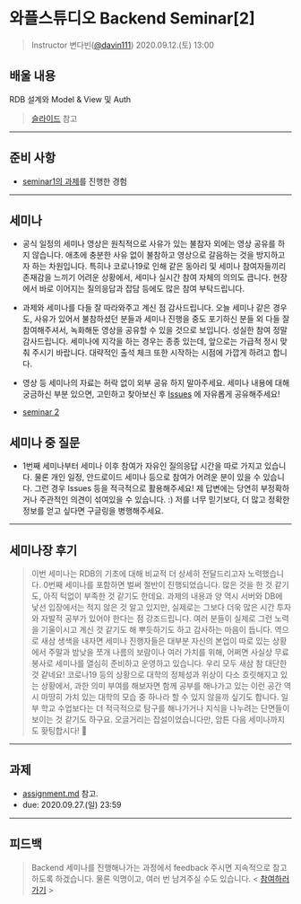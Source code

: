 # 와플스튜디오 Backend Seminar[2]

> Instructor 변다빈([@davin111](https://github.com/davin111))
> 2020.09.12.(토) 13:00

## 배울 내용
RDB 설계와 Model & View 및 Auth
> [슬라이드](https://github.com/wafflestudio/rookies/blob/master/backend/seminar2/wafflestudio%2018.5%20Rookies%20Backend%20Seminar%202.pdf) 참고

---

## 준비 사항
- [seminar1의 과제](../seminar1/assignment.md)를 진행한 경험

---

## 세미나
- 공식 일정의 세미나 영상은 원칙적으로 사유가 있는 불참자 외에는 영상 공유를 하지 않습니다. 애초에 충분한 사유 없이 불참하고 영상으로 갈음하는 것을 방지하고자 하는 차원입니다.
특히나 코로나19로 인해 같은 동아리 및 세미나 참여자들끼리 존재감을 느끼기 어려운 상황에서, 세미나 실시간 참여 자체의 의의도 큽니다. 현장에서 바로 이어지는 질의응답과
잡담 등에도 많은 참여 부탁드립니다.

- 과제와 세미나를 다들 잘 따라와주고 계신 점 감사드립니다. 오늘 세미나 같은 경우도, 사유가 있어서 불참하셨던 분들과 세미나 진행을 중도 포기하신 분들 외 다들
잘 참여해주셔서, 녹화해둔 영상을 공유할 수 있을 것으로 보입니다. 성실한 참여 정말 감사드립니다. 세미나에 지각을 하는 경우는 종종 있는데,
앞으로는 가급적 정시 맞춰 주시기 바랍니다. 대략적인 출석 체크 또한 시작하는 시점에 가깝게 하려고 합니다.

- 영상 등 세미나의 자료는 허락 없이 외부 공유 하지 말아주세요. 세미나 내용에 대해 궁금하신 부분 있으면, 고민하고 찾아보신 후
[Issues](https://github.com/wafflestudio/rookies/issues) 에 자유롭게 공유해주세요!

- [seminar 2](https://youtu.be/EQES0O19yZo)

## 세미나 중 질문
- 1번째 세미나부터 세미나 이후 참여가 자유인 질의응답 시간을 따로 가지고 있습니다. 물론 개인 일정, 안드로이드 세미나 등으로 참여가 어려운 분이 있을 수 있습니다.
 그런 경우 Issues 등을 적극적으로 활용해주세요! 제 답변에는 당연히 부정확하거나 주관적인 의견이 섞여있을 수 있습니다. :) 저를 너무 믿기보다,
 더 많고 정확한 정보를 얻고 싶다면 구글링을 병행해주세요.

---

## 세미나장 후기
> 이번 세미나는 RDB의 기초에 대해 비교적 더 상세히 전달드리고자 노력했습니다. 0번째 세미나를 포함하면 벌써 절반이 진행되었습니다.
> 많은 것을 한 것 같기도, 아직 턱없이 부족한 것 같기도 한데요. 과제의 내용과 양 역시 서버와 DB에 낯선 입장에서는 적지 않은 것 알고 있지만,
> 실제로는 그보다 더욱 많은 시간 투자와 자발적 공부가 있어야 한다는 점 강조드립니다. 여러 분들이 실제로 그런 노력을 기울이시고 계신 것 같기도 해
> 뿌듯하기도 하고 감사하는 마음이 듭니다. 역으로 새삼 생색을 내자면 세미나 진행자들은 대부분 자신의 본업이 따로 있는 상황에서
> 주말과 밤낮을 쪼개 나름의 보람이나 여러 가치를 위해, 어쩌면 사실상 무료 봉사로 세미나를 열심히 준비하고 운영하고 있습니다.
> 우리 모두 새삼 참 대단한 것 같네요! 코로나19 등의 상황으로 대학의 정체성과 위상이 다소 흐릿해지고 있는 상황에서, 과한 의미 부여를 해보자면
> 함께 공부를 해나가고 있는 이런 공간 역시 마땅히 가치 있는 대학의 모습 중 하나라 할 수 있지 않을까 싶기도 합니다. 일부 학교 수업보다는
> 더 적극적으로 탐구를 해나가거나 지식을 나누려는 단면들이 보이는 것 같기도 하구요. 오글거리는 잡설이었습니다만, 암튼 다음 세미나까지도 홧팅합시다! 💪

---

## 과제
- [assignment.md](assignment.md) 참고.
- due: 2020.09.27.(일) 23:59

---

## 피드백
> Backend 세미나를 진행해나가는 과정에서 feedback 주시면 지속적으로 참고하도록 하겠습니다. 물론 익명이고, 여러 번 남겨주실 수도 있습니다.
> < [참여하러 가기](https://forms.gle/3K2NK2uge8aABDB66) >

